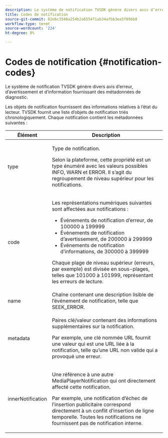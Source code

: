 ```yaml
---
description: Le système de notification TVSDK génère divers avis d’erreur, d’avertissement et d’information fournissant des métadonnées de diagnostic.
title: Codes de notification
source-git-commit: 02ebc3548a254b2a6554f1ab34afbb3ea5f09bb8
workflow-type: tm+mt
source-wordcount: '224'
ht-degree: 0%

---
```


# Codes de notification {#notification-codes}

Le système de notification TVSDK génère divers avis d’erreur, d’avertissement et d’information fournissant des métadonnées de diagnostic.

Les objets de notification fournissent des informations relatives à l’état du lecteur. TVSDK fournit une liste d’objets de notification triés chronologiquement. Chaque notification contient les métadonnées suivantes :

<table frame="all" colsep="1" rowsep="1" id="table_1A32EFFE1834438D8261886EC9D7250D"> 
 <thead> 
  <tr rowsep="1"> 
   <th colname="1" class="entry"><b> Élément</b></th> 
   <th colname="2" class="entry"><b> Description</b></th> 
  </tr> 
 </thead>
 <tbody> 
  <tr rowsep="1"> 
   <td colname="1"><span class="codeph"> type</span> </td> 
   <td colname="2"> <p>Type de notification. </p> <p>Selon la plateforme, cette propriété est un type énuméré avec les valeurs possibles INFO, WARN et ERROR. Il s’agit du regroupement de niveau supérieur pour les notifications. </p> </td> 
  </tr> 
  <tr rowsep="1"> 
   <td colname="1"> <span class="codeph"> code</span> </td> 
   <td colname="2"> <p>Les représentations numériques suivantes sont affectées aux notifications : 
     <ul id="ul_A86BF89D6B3B410E81FAD718D3C4A9F0"> 
      <li id="li_8180972D704C40098723734DD4B45643">Événements de notification d’erreur, de 100000 à 199999 </li> 
      <li id="li_0EC29EA5F0034E5EBFEF8E68A6498D39">Événements de notification d’avertissement, de 200000 à 299999 </li> 
      <li id="li_189A53D3D7EF4960A521AB04D00DCF70">Événements de notification d’informations, de 300000 à 399999 </li> 
     </ul> </p> <p>Chaque plage de niveau supérieur (erreurs, par exemple) est divisée en sous-plages, telles que 101000 à 101999, représentant les erreurs de lecture. </p> </td> 
  </tr> 
  <tr rowsep="1"> 
   <td colname="1"><span class="codeph"> name</span> </td> 
   <td colname="2">Chaîne contenant une description lisible de l’événement de notification, telle que <span class="codeph"> SEEK_ERROR</span>. </td> 
  </tr> 
  <tr rowsep="1"> 
   <td colname="1"><span class="codeph"> metadata</span> </td> 
   <td colname="2"> <p>Paires clé/valeur contenant des informations supplémentaires sur la notification. </p> <p>Par exemple, une clé nommée <span class="codeph"> URL</span> fournit une valeur qui est une URL liée à la notification, telle qu’une URL non valide qui a provoqué une erreur. </p> </td> 
  </tr> 
  <tr rowsep="0"> 
   <td colname="1"><span class="codeph"> innerNotification</span> </td> 
   <td colname="2"> <p>Une référence à une autre <span class="codeph"> MediaPlayerNotification</span> qui ont directement affecté cette notification. </p> <p>Par exemple, une notification d’échec de l’insertion publicitaire correspond directement à un conflit d’insertion de ligne temporelle. Toutes les notifications ne fournissent pas de notification interne. </p> </td> 
  </tr> 
 </tbody> 
</table>
